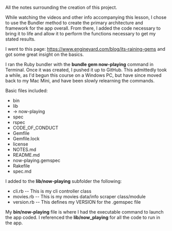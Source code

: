 All the notes surrounding the creation of this project.

While watching the videos and other info accompanying this lesson, I chose to use the Bundler method to create
the primary architecture and framework for the app overall.  From there, I added the code necessary to bring it
to life and allow it to perform the functions necessary to get my stated results.

I went to this page: https://www.engineyard.com/blog/its-raining-gems and got some great insight on the basics.

I ran the Ruby bundler with the **bundle gem now-playing** command in Terminal.  Once it was created, I pushed it up
to GitHub. This admittedly took a while, as I'd begun this course on a Windows PC, but have since moved back to my
Mac Mini, and have been slowly relearning the commands.

Basic files included:
* bin
* lib
* -> now-playing
* spec
* rspec
* CODE_OF_CONDUCT
* Gemfile
* Gemfile.lock
* license
* NOTES.md
* README.md
* now-playing.gemspec
* Rakefile
* spec.md

I added to the **lib/now-playing** subfolder the following:
* cli.rb -- This is my cli controller class
* movies.rb -- This is my movies data/info scraper class/module
* version.rb -- This defines my VERSION for the .gemspec file

My **bin/now-playing** file is where I had the executable command to launch the app coded.  I referenced the **lib/now_playing** for all the code to run in the app.
